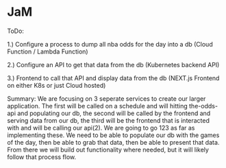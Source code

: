 # JaM

ToDo:

1.) Configure a process to dump all nba odds for the day into a db (Cloud Function / Lambda Function)

2.) Configure an API to get that data from the db (Kubernetes backend API)

3.) Frontend to call that API and display data from the db (NEXT.js Frontend on either K8s or just  Cloud hosted)

Summary: 
  We are focusing on 3 seperate services to create our larger application. The first will be called on a schedule and will hitting the-odds-api and populating our db, the second will be called by the frontend and serving data from our db, the third will be the frontend that is interacted with and will be calling our api(2). We are going to go 123 as far as implementing these. We need to be able to populate our db with the games of the day, then be able to grab that data, then be able to present that data. From there we will build out functionality where needed, but it will likely follow that process flow.

```
